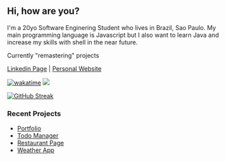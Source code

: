 ## Hi, how are you?

I'm a 20yo Software Enginering Student who lives in Brazil, Sao Paulo. My main programming language is Javascript but I also want to learn Java and increase my skills with shell in the near future.

Currently "remastering" projects

[Linkedin Page](https://www.linkedin.com/in/silva-luc/) | [Personal Website](https://luc-silva.github.io/portfolio/)

[![wakatime](https://wakatime.com/badge/user/c1b7afcb-168f-4074-bcff-1c6756fac9a3.svg)](https://wakatime.com/@c1b7afcb-168f-4074-bcff-1c6756fac9a3)
![](https://komarev.com/ghpvc/?username=luc-silva&color=blue)

[![GitHub Streak](https://streak-stats.demolab.com?user=luc-silva&theme=radical&hide_border=true&date_format=M%20j%5B%2C%20Y%5D&mode=weekly)](https://git.io/streak-stats)
### Recent Projects
- [Portfolio](https://github.com/luc-silva/portfolio)
- [Todo Manager](https://github.com/luc-silva/to-do)
- [Restaurant Page](https://github.com/luc-silva/restaurant-page)
- [Weather App](https://github.com/luc-silva/weather-app)

